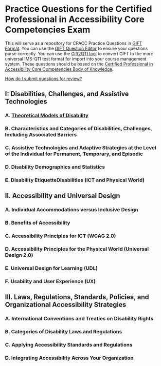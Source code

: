 # Practice Questions for the Certified Professional in Accessibility Core Competencies Exam
This will serve as a repository for CPACC Practice Questions in [GIFT Format](https://docs.moodle.org/37/en/GIFT_format).  You can use the [GIFT Question Editor](https://fuhrmanator.github.io/GIFT-grammar-PEG.js/docs/editor/editor.html) to ensure your questions parse correctly.  You can use the [Gift2QTI tool](https://github.com/csev/gift2qti) to convert GIFT to the more universal IMS-QTI test format for import into your course management system.  These questions should be based on the [Certified Professional in Accessibility Core Competencies Body of Knowledge](https://iaap.membershipsoftware.org/files/IAAP%20CPACC%20BOK%202017_062317.docx).

[How do I submit questions for review?](CONTRIBUTING.md)

## I: Disabilities, Challenges, and Assistive Technologies
### A. [Theoretical Models of Disability](I/A/index.md)
### B. Characteristics and Categories of Disabilities, Challenges, Including Associated Barriers
### C. Assistive Technologies and Adaptive Strategies at the Level of the Individual for Permanent, Temporary, and Episodic 
### D. Disability Demographics and Statistics
### E. Disability EtiquetteDisabilities (ICT and Physical World)
## II. Accessibility and Universal Design
### A. Individual Accommodations versus Inclusive Design
### B. Benefits of Accessibility
### C. Accessibility Principles for ICT (WCAG 2.0)
### D. Accessibility Principles for the Physical World (Universal Design 2.0)
### E. Universal Design for Learning (UDL)
### F. Usability and User Experience (UX)
## III. Laws, Regulations, Standards, Policies, and Organizational Accessibility Strategies
### A. International Conventions and Treaties on Disability Rights
### B. Categories of Disability Laws and Regulations
### C. Applying Accessibility Standards and Regulations
### D. Integrating Accessibility Across Your Organization